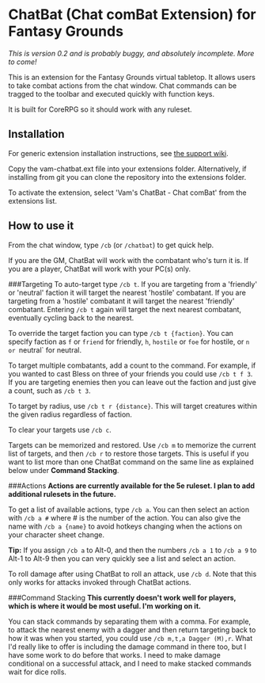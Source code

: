 ChatBat (Chat comBat Extension) for Fantasy Grounds
===================================================

_This is version 0.2 and is probably buggy, and absolutely incomplete. More to come!_

This is an extension for the Fantasy Grounds virtual tabletop. It allows users to take combat actions from the chat window. Chat commands can be tragged to the toolbar and executed quickly with function keys.

It is built for CoreRPG so it should work with any ruleset.

Installation
------------
For generic extension installation instructions, see
[the support wiki](https://www.fantasygrounds.com/wiki/index.php/Data_Files_Overview#Extensions).

Copy the vam-chatbat.ext file into your extensions folder. Alternatively, if installing from git you can clone the repository into the extensions folder.

To activate the extension, select 'Vam's ChatBat - Chat comBat' from the extensions list.

How to use it
-------------
From the chat window, type `/cb` (or `/chatbat`) to get quick help.

If you are the GM, ChatBat will work with the combatant who's turn it is. If you are a player, ChatBat will work with your PC(s) only.

###Targeting
To auto-target type `/cb t`. If you are targeting from a 'friendly' or 'neutral' faction it will target the nearest 'hostile' combatant. If you are targeting from a 'hostile' combatant it will target the nearest 'friendly' combatant. Entering `/cb t` again will target the next nearest combatant, eventually cycling back to the nearest.

To override the target faction you can type `/cb t {faction}`. You can specify faction as `f` or `friend` for friendly, `h`, `hostile` or `foe` for hostile, or `n or `neutral` for neutral.

To target multiple combatants, add a count to the command. For example, if you wanted to cast Bless on three of your friends you could use `/cb t f 3`. If you are targeting enemies then you can leave out the faction and just give a count, such as `/cb t 3`.

To target by radius, use `/cb t r {distance}`. This will target creatures within the given radius regardless of faction. 

To clear your targets use `/cb c`.

Targets can be memorized and restored. Use `/cb m` to memorize the current list of targets, and then `/cb r` to restore those targets. This is useful if you want to list more than one ChatBat command on the same line as explained below under **Command Stacking**.

###Actions
**Actions are currently available for the 5e ruleset. I plan to add additional rulesets in the future.**

To get a list of available actions, type `/cb a`. You can then select an action with `/cb a #` where # is the number of the action. You can also give the name with `/cb a {name}` to avoid hotkeys changing when the actions on your character sheet change.

**Tip:** If you assign `/cb a` to Alt-0, and then the numbers `/cb a 1` to `/cb a 9` to Alt-1 to Alt-9 then you can very quickly see a list and select an action.

To roll damage after using ChatBat to roll an attack, use `/cb d`. Note that this only works for attacks invoked through ChatBat actions.

###Command Stacking
**This currently doesn't work well for players, which is where it would be most useful. I'm working on it.**

You can stack commands by separating them with a comma. For example, to attack the nearest enemy with a dagger and then return targeting back to how it was when you started, you could use `/cb m,t,a Dagger (M),r`. What I'd really like to offer is including the damage command in there too, but I have some work to do before that works. I need to make damage conditional on a successful attack, and I need to make stacked commands wait for dice rolls.

